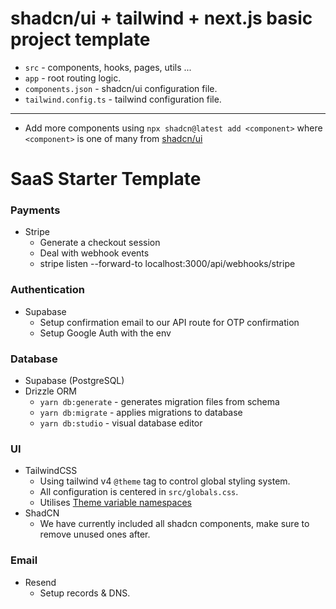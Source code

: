 # shadcn/ui + tailwind + next.js basic project template

- `src` - components, hooks, pages, utils ...
- `app` - root routing logic.
- `components.json` - shadcn/ui configuration file.
- `tailwind.config.ts` - tailwind configuration file.

---
- Add more components using `npx shadcn@latest add <component>` where `<component>` is one of many from [shadcn/ui](https://ui.shadcn.com/docs/components/button)

# SaaS Starter Template

### Payments

- Stripe
    - Generate a checkout session
    - Deal with webhook events
    - stripe listen --forward-to localhost:3000/api/webhooks/stripe

### Authentication

- Supabase
     - Setup confirmation email to our API route for OTP confirmation
     - Setup Google Auth with the env

### Database
- Supabase (PostgreSQL)
- Drizzle ORM
  - `yarn db:generate` - generates migration files from schema
  - `yarn db:migrate` - applies migrations to database
  - `yarn db:studio` - visual database editor

### UI

- TailwindCSS
    - Using tailwind v4 `@theme` tag to control global styling system.
    - All configuration is centered in `src/globals.css`.
    - Utilises [Theme variable namespaces](https://tailwindcss.com/docs/theme#theme-variable-namespaces)
- ShadCN
    - We have currently included all shadcn components, make sure to remove unused ones after.

### Email

- Resend
    - Setup records & DNS.
